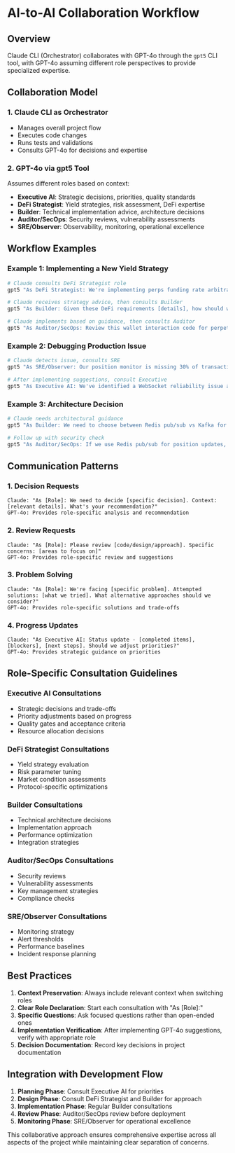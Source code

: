 # AI-to-AI Collaboration Workflow

## Overview
Claude CLI (Orchestrator) collaborates with GPT-4o through the `gpt5` CLI tool, with GPT-4o assuming different role perspectives to provide specialized expertise.

## Collaboration Model

### 1. Claude CLI as Orchestrator
- Manages overall project flow
- Executes code changes
- Runs tests and validations
- Consults GPT-4o for decisions and expertise

### 2. GPT-4o via gpt5 Tool
Assumes different roles based on context:
- **Executive AI**: Strategic decisions, priorities, quality standards
- **DeFi Strategist**: Yield strategies, risk assessment, DeFi expertise
- **Builder**: Technical implementation advice, architecture decisions
- **Auditor/SecOps**: Security reviews, vulnerability assessments
- **SRE/Observer**: Observability, monitoring, operational excellence

## Workflow Examples

### Example 1: Implementing a New Yield Strategy
```bash
# Claude consults DeFi Strategist role
gpt5 "As DeFi Strategist: We're implementing perps funding rate arbitrage. What key metrics should we track and what risk parameters should we set for Solana perpetual futures?"

# Claude receives strategy advice, then consults Builder
gpt5 "As Builder: Given these DeFi requirements [details], how should we structure the TypeScript monitoring service to track funding rates across multiple perps exchanges?"

# Claude implements based on guidance, then consults Auditor
gpt5 "As Auditor/SecOps: Review this wallet interaction code for perpetual positions. Are there any security concerns? [code snippet]"
```

### Example 2: Debugging Production Issue
```bash
# Claude detects issue, consults SRE
gpt5 "As SRE/Observer: Our position monitor is missing 30% of transactions. Trace IDs show gaps. What observability improvements would help diagnose this?"

# After implementing suggestions, consult Executive
gpt5 "As Executive AI: We've identified a WebSocket reliability issue affecting 30% of transactions. Should we prioritize fixing this over new feature development?"
```

### Example 3: Architecture Decision
```bash
# Claude needs architectural guidance
gpt5 "As Builder: We need to choose between Redis pub/sub vs Kafka for real-time position updates. Given our scale (1000 positions, 100 updates/sec), what's your recommendation?"

# Follow up with security check
gpt5 "As Auditor/SecOps: If we use Redis pub/sub for position updates, what security considerations should we implement?"
```

## Communication Patterns

### 1. Decision Requests
```
Claude: "As [Role]: We need to decide [specific decision]. Context: [relevant details]. What's your recommendation?"
GPT-4o: Provides role-specific analysis and recommendation
```

### 2. Review Requests
```
Claude: "As [Role]: Please review [code/design/approach]. Specific concerns: [areas to focus on]"
GPT-4o: Provides role-specific review and suggestions
```

### 3. Problem Solving
```
Claude: "As [Role]: We're facing [specific problem]. Attempted solutions: [what we tried]. What alternative approaches should we consider?"
GPT-4o: Provides role-specific solutions and trade-offs
```

### 4. Progress Updates
```
Claude: "As Executive AI: Status update - [completed items], [blockers], [next steps]. Should we adjust priorities?"
GPT-4o: Provides strategic guidance on priorities
```

## Role-Specific Consultation Guidelines

### Executive AI Consultations
- Strategic decisions and trade-offs
- Priority adjustments based on progress
- Quality gates and acceptance criteria
- Resource allocation decisions

### DeFi Strategist Consultations
- Yield strategy evaluation
- Risk parameter tuning
- Market condition assessments
- Protocol-specific optimizations

### Builder Consultations
- Technical architecture decisions
- Implementation approach
- Performance optimization
- Integration strategies

### Auditor/SecOps Consultations
- Security reviews
- Vulnerability assessments
- Key management strategies
- Compliance checks

### SRE/Observer Consultations
- Monitoring strategy
- Alert thresholds
- Performance baselines
- Incident response planning

## Best Practices

1. **Context Preservation**: Always include relevant context when switching roles
2. **Clear Role Declaration**: Start each consultation with "As [Role]:"
3. **Specific Questions**: Ask focused questions rather than open-ended ones
4. **Implementation Verification**: After implementing GPT-4o suggestions, verify with appropriate role
5. **Decision Documentation**: Record key decisions in project documentation

## Integration with Development Flow

1. **Planning Phase**: Consult Executive AI for priorities
2. **Design Phase**: Consult DeFi Strategist and Builder for approach
3. **Implementation Phase**: Regular Builder consultations
4. **Review Phase**: Auditor/SecOps review before deployment
5. **Monitoring Phase**: SRE/Observer for operational excellence

This collaborative approach ensures comprehensive expertise across all aspects of the project while maintaining clear separation of concerns.